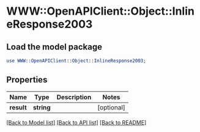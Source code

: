 # WWW::OpenAPIClient::Object::InlineResponse2003

## Load the model package
```perl
use WWW::OpenAPIClient::Object::InlineResponse2003;
```

## Properties
Name | Type | Description | Notes
------------ | ------------- | ------------- | -------------
**result** | **string** |  | [optional] 

[[Back to Model list]](../README.md#documentation-for-models) [[Back to API list]](../README.md#documentation-for-api-endpoints) [[Back to README]](../README.md)


